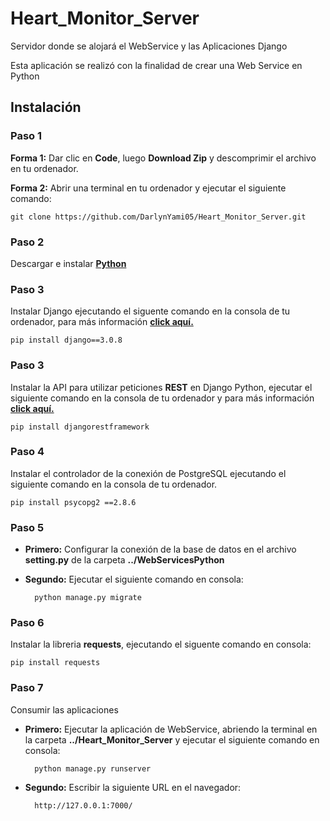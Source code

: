 # Heart_Monitor_Server

Servidor donde se alojará el WebService y las Aplicaciones Django

Esta aplicación se realizó con la finalidad de crear una Web Service en Python

## **Instalación**

### **Paso 1**

**Forma 1:** Dar clic en **Code**, luego **Download Zip** y descomprimir el archivo en tu ordenador.

**Forma 2:** Abrir una terminal en tu ordenador y ejecutar el siguiente comando:

    git clone https://github.com/DarlynYami05/Heart_Monitor_Server.git

### **Paso 2**

Descargar e instalar [**Python**](https://www.python.org/downloads/)

### **Paso 3**

Instalar Django ejecutando el siguente comando en la consola de tu ordenador, para más información [**click aquí.**](https://docs.djangoproject.com/en/3.2/)

    pip install django==3.0.8

### **Paso 3**

Instalar la API para utilizar peticiones **REST** en Django Python, ejecutar el siguiente comando en la consola de tu ordenador y para más información [**click aquí.**](https://www.django-rest-framework.org/)

    pip install djangorestframework

### **Paso 4**

Instalar el controlador de la conexión de PostgreSQL ejecutando el siguiente comando en la consola de tu ordenador.

    pip install psycopg2 ==2.8.6

### **Paso 5**

-   **Primero:** Configurar la conexión de la base de datos en el archivo **setting.py** de la carpeta **../WebServicesPython**

-   **Segundo:** Ejecutar el siguiente comando en consola:

          python manage.py migrate

### **Paso 6**

Instalar la libreria **requests**, ejecutando el siguente comando en consola:

    pip install requests

### **Paso 7**

Consumir las aplicaciones

-   **Primero:** Ejecutar la aplicación de WebService, abriendo la terminal en la carpeta **../Heart_Monitor_Server** y ejecutar el siguiente comando en consola:

          python manage.py runserver

-   **Segundo:** Escribir la siguiente URL en el navegador:

          http://127.0.0.1:7000/
